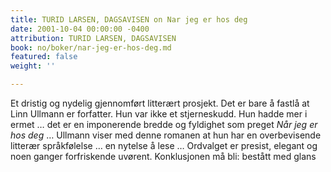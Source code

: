 ```yaml
---
title: TURID LARSEN, DAGSAVISEN on Nar jeg er hos deg
date: 2001-10-04 00:00:00 -0400
attribution: TURID LARSEN, DAGSAVISEN
book: no/boker/nar-jeg-er-hos-deg.md
featured: false
weight: ''

---
```

Et dristig og nydelig gjennomført litterært prosjekt. Det er bare å fastlå at Linn Ullmann er forfatter. Hun var ikke et stjerneskudd. Hun hadde mer i ermet … det er en imponerende bredde og fyldighet som preget _Når jeg er hos deg_ … Ullmann viser med denne romanen at hun har en overbevisende litterær språkfølelse … en nytelse å lese … Ordvalget er presist, elegant og noen ganger forfriskende uvørent. Konklusjonen må bli: bestått med glans